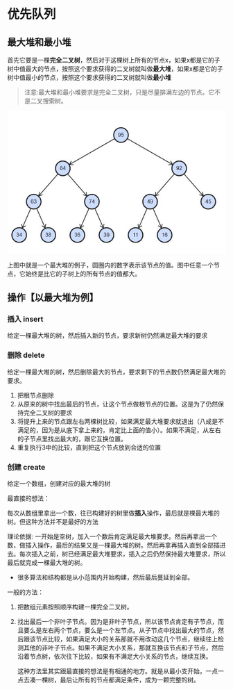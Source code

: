 # 优先队列

## 最大堆和最小堆

首先它要是一棵**完全二叉树**，然后对于这棵树上所有的节点x，如果x都是它的子树中值最大的节点，按照这个要求获得的二叉树就叫做**最大堆**，如果x都是它的子树中值最小的节点，按照这个要求获得的二叉树就叫做**最小堆**

> 注意:最大堆和最小堆要求是完全二叉树，只是尽量排满左边的节点。它不是二叉搜索树。

![一个最大堆的例子](./img/最大堆.jpg)

上图中就是一个最大堆的例子，圆圈内的数字表示该节点的值。图中任意一个节点，它始终是比它的子树上的所有节点的值都大。

## 操作【以最大堆为例】

### 插入 insert

给定一棵最大堆的树，然后插入新的节点，要求新树仍然满足最大堆的要求

### 删除 delete

给定一棵最大堆的树，然后删除最大的节点，要求剩下的节点数仍然满足最大堆的要求。

1. 把根节点删除
2. 从原来的树中找出最后的节点，让这个节点做根节点的位置。这是为了仍然保持完全二叉树的要求
3. 将提升上来的节点跟左右两棵树比较，如果满足最大堆要求就退出（八成是不满足的，因为是从底下拿上来的，肯定比上面的值小）。如果不满足，从左右的子节点里找出最大的，跟它互换位置。
4. 重复执行3中的比较，直到把这个节点放到合适的位置

### 创建 create

给定一个数组，创建对应的最大堆的树

最直接的想法：

每次从数组里拿出一个数，往已构建好的树里做**插入**操作，最后就是棵最大堆的树。但这种方法并不是最好的方法

理论依据: 一开始是空树，加入一个数后肯定满足最大堆要求。然后再拿出一个数，做插入操作，最后的结果又是一棵最大堆的树。然后再拿再插入直到全部插进去。每次插入之前，树已经满足最大堆要求，插入之后仍然保持最大堆要求，所以最后就完成一棵最大堆的树。

- 很多算法和结构都是从小范围内开始构建，然后最后蔓延到全部。

一般的方法：

1. 把数组元素按照顺序构建一棵完全二叉树。
2. 找出最后一个非叶子节点。因为是非叶子节点，所以该节点肯定有子节点，而且要么是左右两个节点，要么是一个左节点。从子节点中找出最大的节点，然后跟该节点比较，如果满足大小的关系那就不用改动这几个节点，继续往上检测其他的非叶子节点。如果不满足大小关系，那就互换该节点和子节点，然后沿着节点树，依次往下比较，如果有不满足大小关系的节点，继续互换。

    这种方法里其实跟最直接的想法是有相通的地方。就是从最小支开始，一点一点去凑一棵树，最后让所有的节点都满足条件，成为一颗完整的树。
